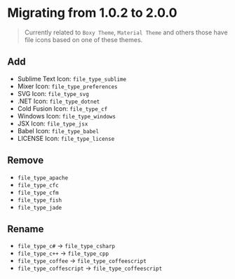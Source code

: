 # Migrating from 1.0.2 to 2.0.0

> Currently related to `Boxy Theme`, `Material Theme` and others those have file icons based on one of these themes.

## Add

- Sublime Text Icon: `file_type_sublime`
- Mixer Icon: `file_type_preferences`
- SVG Icon: `file_type_svg`
- .NET Icon: `file_type_dotnet`
- Cold Fusion Icon: `file_type_cf`
- Windows Icon: `file_type_windows`
- JSX Icon: `file_type_jsx`
- Babel Icon: `file_type_babel`
- LICENSE Icon: `file_type_license`

## Remove

- `file_type_apache`
- `file_type_cfc`
- `file_type_cfm`
- `file_type_fish`
- `file_type_jade`

## Rename

- `file_type_c#` -> `file_type_csharp`
- `file_type_c++` -> `file_type_cpp`
- `file_type_coffee` -> `file_type_coffeescript`
- `file_type_coffescript` -> `file_type_coffeescript`
